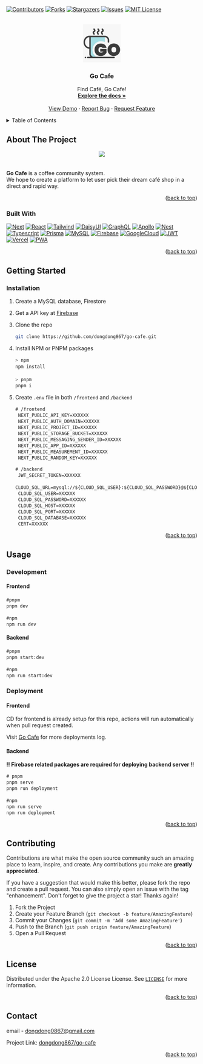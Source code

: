 <a name="readme-top"></a>

[![Contributors][contributors-shield]][contributors-url]
[![Forks][forks-shield]][forks-url]
[![Stargazers][stars-shield]][stars-url]
[![Issues][issues-shield]][issues-url]
[![MIT License][license-shield]][license-url]

<!-- PROJECT LOGO -->
<br />
<div align="center">
  <a href="https://github.com/dongdong867/go-cafe">
    <img src="public/logo.png" alt="Logo" width="100" height="100">
  </a>

<h3 align="center">Go Cafe</h3>

  <p align="center">
    Find Café, Go Cafe!
    <br />
    <a href="https://github.com/dongdong867/go-cafe"><strong>Explore the docs »</strong></a>
    <br />
    <br />
    <a href="https://github.com/dongdong867/go-cafe">View Demo</a>
    ·
    <a href="https://github.com/dongdong867/go-cafe/issues">Report Bug</a>
    ·
    <a href="https://github.com/dongdong867/go-cafe/issues">Request Feature</a>
  </p>
</div>

<!-- TABLE OF CONTENTS -->
<details>
  <summary>Table of Contents</summary>
  <ol>
    <li>
      <a href="#about-the-project">About The Project</a>
      <ul>
        <li><a href="#built-with">Built With</a></li>
      </ul>
    </li>
    <li>
      <a href="#getting-started">Getting Started</a>
      <ul>
        <li><a href="#prerequisites">Prerequisites</a></li>
        <li><a href="#installation">Installation</a></li>
      </ul>
    </li>
    <li><a href="#usage">Usage</a></li>
    <li><a href="#contributing">Contributing</a></li>
    <li><a href="#license">License</a></li>
    <li><a href="#contact">Contact</a></li>
  </ol>
</details>

<!-- ABOUT THE PROJECT -->
## About The Project

<div align="center">
  <a href="https://gocafe.vercel.app"><img src="public/home.png" width=300 /></a>
</div>

</br>

**Go Cafe** is a coffee community system. \
We hope to create a platform to let user pick their dream café shop in a direct and rapid way.

<p align="right">(<a href="#readme-top">back to top</a>)</p>

### Built With

[![Next][Next.js]][Next-url]
[![React][React.js]][React-url]
[![Tailwind][TailwindCSS]][Tailwind-url]
[![DaisyUI][DaisyUI]][Daisy-url]
[![GraphQL][GraphQL]][GraphQL-url]
[![Apollo][Apollo]][Apollo-url]
[![Nest][Nest.js]][Nest-url]
[![Typescript][Typescript]][Typescript-url]
[![Prisma][Prisma]][Prisma-url]
[![MySQL][MySQL]][MySQL-url]
[![Firebase][Firebase]][Firebase-url]
[![GoogleCloud][GoogleCloud]][GoogleCloud-url]
[![JWT][JWT]][JWT-url]
[![Vercel][Vercel]][Vercel-url]
[![PWA][PWA]][PWA-url]

<p align="right">(<a href="#readme-top">back to top</a>)</p>

<!-- GETTING STARTED -->
## Getting Started

### Installation

1. Create a MySQL database, Firestore
2. Get a API key at [Firebase](https://consle.firebase.google.com)
3. Clone the repo

   ```sh
   git clone https://github.com/dongdong867/go-cafe.git
   ```

4. Install NPM or PNPM packages

   ```sh
   > npm
   npm install

   > pnpm
   pnpm i
   ```

5. Create `.env` file in both `/frontend` and `/backend`

   ```properties
   # /frontend
    NEXT_PUBLIC_API_KEY=XXXXXX
    NEXT_PUBLIC_AUTH_DOMAIN=XXXXXX
    NEXT_PUBLIC_PROJECT_ID=XXXXXX
    NEXT_PUBLIC_STORAGE_BUCKET=XXXXXX
    NEXT_PUBLIC_MESSAGING_SENDER_ID=XXXXXX
    NEXT_PUBLIC_APP_ID=XXXXXX
    NEXT_PUBLIC_MEASUREMENT_ID=XXXXXX
    NEXT_PUBLIC_RANDOM_KEY=XXXXXX
   ```

   ```properties
   # /backend
    JWT_SECRET_TOKEN=XXXXXX
    CLOUD_SQL_URL=mysql://${CLOUD_SQL_USER}:${CLOUD_SQL_PASSWORD}@${CLOUD_SQL_HOST}:${CLOUD_SQL_PORT}/${CLOUD_SQL_DATABASE}
    CLOUD_SQL_USER=XXXXXX
    CLOUD_SQL_PASSWORD=XXXXXX
    CLOUD_SQL_HOST=XXXXXX
    CLOUD_SQL_PORT=XXXXXX
    CLOUD_SQL_DATABASE=XXXXXX
    CERT=XXXXXX
   ```

<p align="right">(<a href="#readme-top">back to top</a>)</p>

<!-- USAGE EXAMPLES -->
## Usage

### Development

#### Frontend

```shell
#pnpm
pnpm dev

#npm
npm run dev
```

#### Backend

```shell
#pnpm
pnpm start:dev

#npm
npm run start:dev
```

### Deployment

#### Frontend

CD for frontend is already setup for this repo, actions will run automatically when pull request created.

Visit [Go Cafe](https://vercel.com/dongdong867/go-cafe) for more deployments log.

#### Backend

**!! Firebase related packages are required for deploying backend server !!**

```shell
# pnpm
pnpm serve
pnpm run deployment

#npm
npm run serve
npm run deployment
```

<p align="right">(<a href="#readme-top">back to top</a>)</p>

<!-- CONTRIBUTING -->
## Contributing

Contributions are what make the open source community such an amazing place to learn, inspire, and create. Any contributions you make are **greatly appreciated**.

If you have a suggestion that would make this better, please fork the repo and create a pull request. You can also simply open an issue with the tag "enhancement".
Don't forget to give the project a star! Thanks again!

1. Fork the Project
2. Create your Feature Branch (`git checkout -b feature/AmazingFeature`)
3. Commit your Changes (`git commit -m 'Add some AmazingFeature'`)
4. Push to the Branch (`git push origin feature/AmazingFeature`)
5. Open a Pull Request

<p align="right">(<a href="#readme-top">back to top</a>)</p>

<!-- LICENSE -->
## License

Distributed under the Apache 2.0 License License. See [`LICENSE`](/LICENSE) for more information.

<p align="right">(<a href="#readme-top">back to top</a>)</p>

<!-- CONTACT -->
## Contact

email - <dongdong0867@gmail.com>

Project Link: [dongdong867/go-cafe](https://github.com/dongdong867/go-cafe)

<p align="right">(<a href="#readme-top">back to top</a>)</p>

<!-- MARKDOWN LINKS & IMAGES -->
<!-- https://www.markdownguide.org/basic-syntax/#reference-style-links -->
[contributors-shield]: https://img.shields.io/github/contributors/dongdong867/go-cafe.svg?style=for-the-badge
[contributors-url]: https://github.com/dongdong867/go-cafe/graphs/contributors
[forks-shield]: https://img.shields.io/github/forks/dongdong867/go-cafe.svg?style=for-the-badge
[forks-url]: https://github.com/dongdong867/go-cafe/network/members
[stars-shield]: https://img.shields.io/github/stars/dongdong867/go-cafe.svg?style=for-the-badge
[stars-url]: https://github.com/dongdong867/go-cafe/stargazers
[issues-shield]: https://img.shields.io/github/issues/dongdong867/go-cafe.svg?style=for-the-badge
[issues-url]: https://github.com/dongdong867/go-cafe/issues
[license-shield]: https://img.shields.io/github/license/dongdong867/go-cafe.svg?style=for-the-badge
[license-url]: https://github.com/dongdong867/go-cafe/blob/master/LICENSE.txt
[Next.js]: https://img.shields.io/badge/next.js-000000?style=for-the-badge&logo=nextdotjs&logoColor=white
[Next-url]: https://nextjs.org/
[React.js]: https://img.shields.io/badge/ReactJS-20232A?style=for-the-badge&logo=react&logoColor=61DAFB
[React-url]: https://reactjs.org/
[TailwindCSS]:https://img.shields.io/badge/Tailwind_CSS-38B2AC?style=for-the-badge&logo=tailwind-css&logoColor=white
[Tailwind-url]: https://tailwindcss.com
[DaisyUI]: https://img.shields.io/badge/DaisyUI-4f14ee?style=for-the-badge&logo=daisyui&logoColor=white
[Daisy-url]: https://daisyui.com
[GraphQL]: https://img.shields.io/badge/GraphQL-e10098?style=for-the-badge&logo=graphql&logoColor=white
[GraphQL-url]: https://graphql.org
[Apollo]: https://img.shields.io/badge/Apollo-1c223e?style=for-the-badge&logo=apollographql&logoColor=white
[Apollo-url]: https://apollographql.com
[Nest.js]: https://img.shields.io/badge/Nest.js-DD0031?style=for-the-badge&logo=nestjs&logoColor=white
[Nest-url]: https://nestjs.com
[Typescript]: https://img.shields.io/badge/TypeScript-007ACC?style=for-the-badge&logo=typescript&logoColor=white
[Typescript-url]: https://www.typescriptlang.org
[Prisma]: https://img.shields.io/badge/Prisma-1b202b?style=for-the-badge&logo=Prisma&logoColor=white
[Prisma-url]: https://prisma.io
[MySQL]: https://img.shields.io/badge/MySQL-32738c?style=for-the-badge&logo=mysql&logoColor=white
[MySQL-url]: https://mysql.com
[Firebase]: https://img.shields.io/badge/Firebase-e3a71e?style=for-the-badge&logo=Firebase&logoColor=white
[Firebase-url]: https://firebase.com
[GoogleCloud]: https://img.shields.io/badge/Google_Cloud-4285F4?style=for-the-badge&logo=google-cloud&logoColor=white
[GoogleCloud-url]: https://cloud.google.com
[JWT]: https://img.shields.io/badge/JWT-000000?style=for-the-badge&logo=json-web-tokens&logoColor=pink
[JWT-url]: https://jwt.io
[Vercel]:https://img.shields.io/badge/Vercel-000000?style=for-the-badge&logo=vercel&logoColor=white
[Vercel-url]: https://vercel.com
[PWA]: https://img.shields.io/badge/PWA-000000?style=for-the-badge&logo=pwa&logoColor=white
[PWA-url]: https://web.dev/progressive-web-apps/
